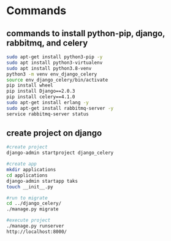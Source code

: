 # Commands

## commands to install python-pip, django, rabbitmq, and celery

```bash
sudo apt-get install python3-pip -y
sudo apt install python3-virtualenv
sudo apt install python3.8-venv
python3 -m venv env_django_celery
source env_django_celery/bin/activate
pip install wheel
pip install Django==2.0.3
pip install celery==4.1.0
sudo apt-get install erlang -y
sudo apt-get install rabbitmq-server -y
service rabbitmq-server status
```

## create project on django

```bash
#create project
django-admin startproject django_celery

#create app
mkdir applications
cd applications
django-admin startapp taks
touch __init__.py

#run to migrate
cd ../django_celery/
./manage.py migrate

#execute project
./manage.py runserver
http://localhost:8000/
```